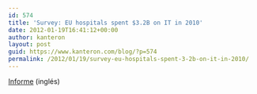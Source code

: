 ```yaml
---
id: 574
title: 'Survey: EU hospitals spent $3.2B on IT in 2010'
date: 2012-01-19T16:41:12+00:00
author: kanteron
layout: post
guid: https://www.kanteron.com/blog/?p=574
permalink: /2012/01/19/survey-eu-hospitals-spent-3-2b-on-it-in-2010/
---
```

<a title="https://www.cocir.org/uploads/documents/-1386-cocir_market_intelligence_update_health_icts_13_january_2012.pdf" href="https://www.cocir.org/uploads/documents/-1386-cocir_market_intelligence_update_health_icts_13_january_2012.pdf" target="_blank">Informe</a> (inglés)